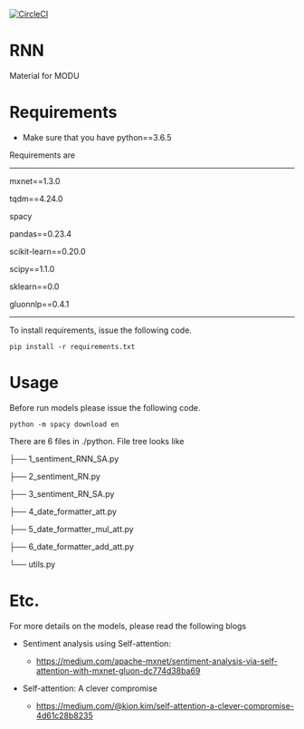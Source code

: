 [![CircleCI](https://circleci.com/gh/kionkim/Attention.svg?style=svg)](https://circleci.com/gh/kionkim/Attention)

# RNN
Material for MODU

# Requirements

* Make sure that you have python==3.6.5

Requirements are 

---

mxnet==1.3.0

tqdm==4.24.0

spacy

pandas==0.23.4

scikit-learn==0.20.0

scipy==1.1.0

sklearn==0.0

gluonnlp==0.4.1

---


To install requirements, issue the following code.

```
pip install -r requirements.txt
```

# Usage

Before run models please issue the following code.

```
python -m spacy download en
```

There are 6 files in ./python. File tree looks like

├── 1_sentiment_RNN_SA.py

├── 2_sentiment_RN.py

├── 3_sentiment_RN_SA.py

├── 4_date_formatter_att.py

├── 5_date_formatter_mul_att.py

├── 6_date_formatter_add_att.py

└── utils.py


# Etc.

For more details on the models, please read the following blogs

* Sentiment analysis using Self-attention:

  - https://medium.com/apache-mxnet/sentiment-analysis-via-self-attention-with-mxnet-gluon-dc774d38ba69

* Self-attention: A clever compromise

  - https://medium.com/@kion.kim/self-attention-a-clever-compromise-4d61c28b8235
